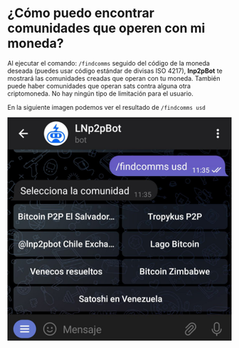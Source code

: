 # ¿Cómo puedo encontrar comunidades que operen con mi moneda?

Al ejecutar el comando: `/findcomms` seguido del código de la moneda deseada (puedes usar código estándar de divisas ISO 4217), **lnp2pBot** te mostrará las comunidades creadas que operan con tu moneda. También puede haber comunidades que operan sats contra alguna otra criptomoneda. No hay ningún tipo de limitación para el usuario.

En la siguiente imagen podemos ver el resultado de `/findcomms usd`

![Find Community Capture](./assets/images/findcomms.jpg)
